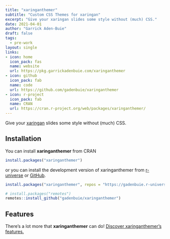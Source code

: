 ```yaml
---
title: "xaringanthemer"
subtitle: "Custom CSS Themes for xaringan"
excerpt: "Give your xaringan slides some style without (much) CSS."
date: 2021-04-01
author: "Garrick Aden-Buie"
draft: false
tags:
  - pre-work
layout: single
links:
- icon: home
  icon_pack: fas
  name: website
  url: https://pkg.garrickadenbuie.com/xaringanthemer
- icon: github
  icon_pack: fab
  name: code
  url: https://github.com/gadenbuie/xaringanthemer
- icon: r-project
  icon_pack: fab
  name: CRAN
  url: https://cran.r-project.org/web/packages/xaringanthemer/
---
```


<div class="f2 i lh-title custom-heading-font">
Give your <a href="https://github.com/yihui/xaringan" target="_blank" rel="noopener">xaringan</a> slides some style without (much) CSS.
</div>

## Installation

You can install **xaringanthemer** from CRAN

``` r
install.packages("xaringanthemer")
```

or you can install the development version of xaringanthemer from [r-universe](https://gadenbuie.r-universe.dev) or
[GitHub](https://github.com/gadenbuie/xaringanthemer).

``` r
install.packages("xaringanthemer", repos = "https://gadenbuie.r-universe.dev")

# install.packages("remotes")
remotes::install_github("gadenbuie/xaringanthemer")
```

## Features

There’s a lot more that **xaringanthemer** can do! [Discover
xaringanthemer’s
features.](https://pkg.garrickadenbuie.com/xaringanthemer/articles/xaringanthemer.html)
